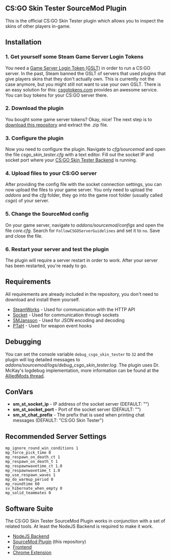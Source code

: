 ## CS:GO Skin Tester SourceMod Plugin

This is the official CS:GO Skin Tester plugin which allows you to inspect the skins of other players in-game.

## Installation

### 1. Get yourself some Steam Game Server Login Tokens

You need a [Game Server Login Token (GSLT)](https://steamcommunity.com/dev/managegameservers) in order to run a CS:GO server. In the past, Steam banned the GSLT of servers that used plugins that give players skins that they don't actually own. This is currently not the case anymore, but you might still not want to use your own GSLT. There is an easy solution for this: [csgotokens.com](https://csgotokens.com) provides an awesome service. You can buy tokens for your CS:GO server there.

### 2. Download the plugin

You bought some game server tokens? Okay, nice! The next step is to [download this repository](https://github.com/chescos/csgo-skin-tester-sm/archive/master.zip) and extract the .zip file.

### 3. Configure the plugin

Now you need to configure the plugin. Navigate to *cfg/sourcemod* and open the file *csgo_skin_tester.cfg* with a text editor. Fill out the socket IP and socket port where your [CS:GO Skin Tester Backend](https://github.com/chescos/csgo-skin-tester) is running.

### 4. Upload files to your CS:GO server

After providing the config file with the socket connection settings, you can now upload the files to your game server. You only need to upload the *addons* and the *cfg* folder, they go into the game root folder (usually called *csgo*) of your server.

### 5. Change the SourceMod config

On your game server, navigate to *addons/sourcemod/configs* and open the file *core.cfg*. Search for `FollowCSGOServerGuidelines` and set it to `no`. Save and close the file.

### 6. Restart your server and test the plugin

The plugin will require a server restart in order to work. After your server has been restarted, you're ready to go.

## Requirements

All requirements are already included in the repository, you don't need to download and install them yourself.

* [SteamWorks](https://forums.alliedmods.net/showthread.php?t=229556) - Used for communication with the HTTP API
* [Socket](https://forums.alliedmods.net/showthread.php?t=67640) - Used for communication through sockets
* [SMJansson](https://forums.alliedmods.net/showthread.php?t=184604) - Used for JSON encoding and decoding
* [PTaH](https://forums.alliedmods.net/showthread.php?t=289289) - Used for weapon event hooks

## Debugging

You can set the console variable `debug_csgo_skin_tester` to `32` and the plugin will log detailed messages to *addons/sourcemod/logs/debug_csgo_skin_tester.log*. The plugin uses Dr. McKay's logdebug implementation, more information can be found at the [AlliedMods thread](https://forums.alliedmods.net/showthread.php?t=258855).

## ConVars

* **sm_st_socket_ip** - IP address of the socket server (DEFAULT: "")
* **sm_st_socket_port** - Port of the socket server (DEFAULT: "")
* **sm_st_chat_prefix** - The prefix that is used when printing chat messages (DEFAULT: "CS:GO Skin Tester")

## Recommended Server Settings

```
mp_ignore_round_win_conditions 1
mp_force_pick_time 0
mp_respawn_on_death_ct 1
mp_respawn_on_death_t 1 
mp_respawnwavetime_ct 1.0
mp_respawnwavetime_t 1.0
mp_use_respawn_waves 1
mp_do_warmup_period 0
mp_roundtime 60
sv_hibernate_when_empty 0
mp_solid_teammates 0
```

## Software Suite

The CS:GO Skin Tester SourceMod Plugin works in conjunction with a set of related tools. At least the NodeJS Backend is required to make it work.

- [NodeJS Backend](https://github.com/chescos/csgo-skin-tester)
- [SourceMod Plugin](https://github.com/chescos/csgo-skin-tester-sm) (this repository)
- [Frontend](https://github.com/chescos/csgo-skin-tester-frontend)
- [Chrome Extension](https://github.com/chescos/csgo-skin-tester-extension)
